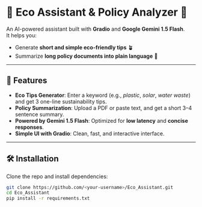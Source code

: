 # 🌿 Eco Assistant & Policy Analyzer 📜

An AI-powered assistant built with **Gradio** and **Google Gemini 1.5 Flash**.  
It helps you:
- Generate **short and simple eco-friendly tips** 🪴  
- Summarize **long policy documents into plain language** 📑  

---

## 🚀 Features
- **Eco Tips Generator**: Enter a keyword (e.g., *plastic*, *solar*, *water waste*) and get 3 one-line sustainability tips.  
- **Policy Summarization**: Upload a PDF or paste text, and get a short 3–4 sentence summary.  
- **Powered by Gemini 1.5 Flash**: Optimized for **low latency** and **concise responses**.  
- **Simple UI with Gradio**: Clean, fast, and interactive interface.  

---

## 🛠️ Installation

Clone the repo and install dependencies:

```bash
git clone https://github.com/<your-username>/Eco_Assistant.git
cd Eco_Assistant
pip install -r requirements.txt

